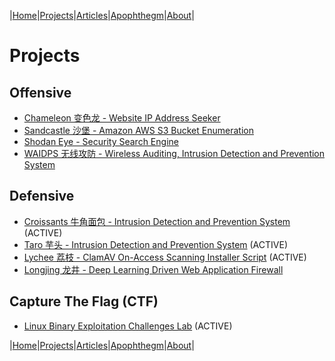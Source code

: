 |[Home](/README.md)|[Projects](/projects.md)|[Articles](/articles.md)|[Apophthegm](/apophthegm.md)|[About](/about.md)|

# **Projects**

## Offensive

- [Chameleon 变色龙 - Website IP Address Seeker](/chameleon.md)
- [Sandcastle 沙堡 - Amazon AWS S3 Bucket Enumeration](/sandcastle.md)
- [Shodan Eye - Security Search Engine](/shodan-eye.md)
- [WAIDPS 无线攻防 - Wireless Auditing, Intrusion Detection and Prevention System](/waidps.md)

## Defensive

- [Croissants 牛角面包 - Intrusion Detection and Prevention System](/croissants.md)  (ACTIVE)  
- [Taro 芋头 - Intrusion Detection and Prevention System](/taro.md)  (ACTIVE)  
- [Lychee 荔枝 - ClamAV On-Access Scanning Installer Script](/lychee.md)  (ACTIVE)  
- [Longjing 龙井 - Deep Learning Driven Web Application Firewall](/longjing.md)

## Capture The Flag (CTF)

- [Linux Binary Exploitation Challenges Lab](/ctf-pwn.md)  (ACTIVE)   

|[Home](/README.md)|[Projects](/projects.md)|[Articles](/articles.md)|[Apophthegm](/apophthegm.md)|[About](/about.md)|
